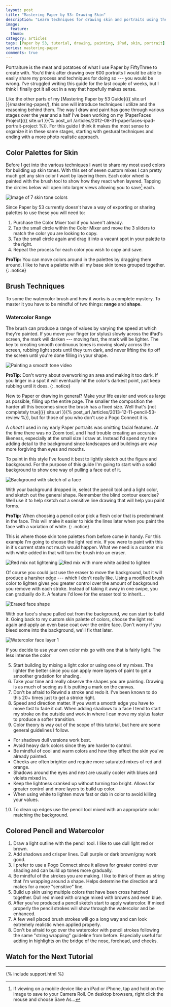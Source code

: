 ```yaml
---
layout: post
title: "Mastering Paper by 53: Drawing Skin"
description: "Learn techniques for drawing skin and portraits using the iPad app Paper by 53."
image: 
  feature: 
  thumb: 
category: articles
tags: [Paper by 53, tutorial, drawing, painting, iPad, skin, portrait]
series: mastering-paper
comments: true
---
```


Portraiture is the meat and potatoes of what I use Paper by FiftyThree to create with. You'd think after drawing over 600 portraits I would be able to easily share my process and techniques for doing so --- you would be wrong. I've struggled writing this guide for the last couple of weeks, but I think I finally got it all out in a way that hopefully makes sense.

Like the other parts of my [Mastering Paper by 53 Guide]({{ site.url }}/mastering-paper/), this one will introduce techniques I utilize and the reasoning behind them. The way I draw and paint has gone through various stages over the year and a half I've been working on my [PaperFaces Project]({{ site.url }}{% post_url /articles/2012-08-31-paperfaces-ipad-portrait-project %}). For this guide I think it makes the most sense to organize it in these same stages, starting with gestural techniques and ending with a more photo realistic approach.

## Color Palettes for Skin

Before I get into the various techniques I want to share my most used colors for building up skin tones. With this set of seven custom mixes I can pretty much get any skin color I want by layering them. Each color wheel is painted with the brush tool to show how they react when layered. Tapping the circles below will open into larger views allowing you to save[^saving-images] each.

[^saving-images]: If viewing on a mobile device like an iPad or iPhone, tap and hold on the image to save to your Camera Roll. On desktop browsers, right click the mouse and choose Save As...

![Image of 7 skin tone colors](http://placehold.it/750x250.gif)

Since Paper by 53 currently doesn't have a way of exporting or sharing palettes to use these you will need to:

1. Purchase the Color Mixer tool if you haven't already.
2. Tap the small circle within the Color Mixer and move the 3 sliders to match the color you are looking to copy.
3. Tap the small circle again and drag it into a vacant spot in your palette to the right.
4. Repeat the process for each color you wish to copy and save.

**ProTip:** You can move colors around in the palettes by dragging them around. I like to have a palette with all my base skin tones grouped together.
{: .notice}

## Brush Techniques

To some the watercolor brush and how it works is a complete mystery. To master it you have to be mindful of two things: **range** and **shape**.

### Watercolor Range

The brush can produce a range of values by varying the speed at which they're painted. If you move your finger (or stylus) slowly across the iPad's screen, the mark will darken --- moving fast, the mark will be lighter. The key to creating smooth continuous tones is moving slowly across the screen, rubbing light spots until they turn dark, and never lifting the tip off the screen until you're done filling in your shape.

![Painting a smooth tone video](http://placehold.it/750x450.gif)

**ProTip:** Don't worry about overworking an area and making it too dark. If you linger in a spot it will eventually hit the color's darkest point, just keep rubbing until it does.
{: .notice}

New to Paper or drawing in general? Make your life easier and work as large as possible, filling up the entire page. The smaller the composition the harder all this becomes since the brush has a fixed size. Well that's [not completely true]({{ site.url }}{% post_url /articles/2013-12-11-pencil-53-review %}), but for those of you who don't use a Pogo Connect it is.

A *cheat* I used in my early Paper portraits was omitting facial features. At the time there was no Zoom tool, and I had trouble creating an accurate likeness, especially at the small size I draw at. Instead I'd spend my time adding detail to the background since landscapes and buildings are way more forgiving than eyes and mouths.

To paint in this style I've found it best to lightly sketch out the figure and background. For the purpose of this guide I'm going to start with a solid background to show one way of pulling a face out of it.

![Background with sketch of a face](http://placehold.it/750x450.gif)

With your background dropped in, select the pencil tool and a light color, and sketch out the general shape. Remember the blind contour exercise? Well use it to help sketch out a sensitive line drawing that will help you paint forms.

**ProTip:** When choosing a pencil color pick a flesh color that is predominant in the face. This will make it easier to hide the lines later when you paint the face with a variation of white.
{: .notice}

This is where those skin tone palettes from before come in handy. For this example I'm going to choose the light red mix. If you were to paint with this in it's current state not much would happen. What we need is a custom mix with white added in that will turn the brush into an eraser.

![Red mix not lightening](http://placehold.it/750x450.gif)
![Red mix with more white added to lighten](http://placehold.it/750x450.gif)

Of course you could just use the eraser to move the background, but it will produce a harsher edge --- which I don't really like. Using a modified brush color to lighten gives you greater control over the amount of background you remove with each stroke. Instead of taking it away in one swipe, you can gradually do it. A feature I'd love for the eraser tool to inherit...

![Erased face shape](http://placehold.it/750x450.gif)

With our face's shape pulled out from the background, we can start to build it. Going back to my custom skin palette of colors, choose the light red again and apply an even base coat over the entire face. Don't worry if you bleed some into the background, we'll fix that later.

![Watercolor face layer 1](http://placehold.it/750x450.gif)

If you decide to use your own color mix go with one that is fairly light. The less intense the color

5. Start building by mixing a light color or using one of my mixes. The lighter the better since you can apply more layers of paint to get a smoother gradation for shading.
6. Take your time and really observe the shapes you are painting. Drawing is as much of seeing as it is putting a mark on the canvas.
7. Don't be afraid to Rewind a stroke and redo it. I've been known to do this 20+ times just to get a stroke right.
8. Speed and direction matter. If you want a smooth edge you have to move fast to fade it out. When adding shadows to a face I tend to start my stroke on the outside and work in where I can move my stylus faster to produce a softer transition.
9. Color theory is way out of the scope of this tutorial, but here are some general guidelines I follow.
  * For shadows dull versions work best.
  * Avoid heavy dark colors since they are harder to control.
  * Be mindful of cool and warm colors and how they effect the skin you've already painted.
  * Cheeks are often brighter and require more saturated mixes of red and orange.
  * Shadows around the eyes and next are usually cooler with blues and violets mixed in. 
  * Keep the lightness cranked up without turning too bright. Allows for greater control and more layers to build up color.
  * When using white to lighten move fast or dab in color to avoid killing your values.
10. To clean up edges use the pencil tool mixed with an appropriate color matching the background. 

## Colored Pencil and Watercolor

1. Draw a light outline with the pencil tool. I like to use dull light red or brown.
2. Add shadows and crisper lines. Dull purple or dark brown/gray work good.
3. I prefer to use a Pogo Connect since it allows for greater control over shading and can build up tones more gradually.
4. Be mindful of the strokes you are making. I like to think of them as string that I'm wrapping around a shape. Helps determine the direction and makes for a more "sensitive" line.
5. Build up skin using multiple colors that have been cross hatched together. Dull red mixed with orange mixed with browns and even blue.
6. After you've produced a pencil sketch start to apply watercolor. If mixed properly the pencil strokes will show through the watercolor and be enhanced.
7. A few well placed brush strokes will go a long way and can look extremely realistic when applied properly.
8. Don't be afraid to go over the watercolor with pencil strokes following the same "string wrapping" guideline from before. Especially useful for adding in highlights on the bridge of the nose, forehead, and cheeks.

## Watch for the Next Tutorial

---

{% include support.html %}